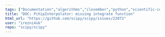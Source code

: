 ```yaml
---
tags: ["Documentation","algorithms","closember","python","scientific-computing","scipy","scipy.interpolate"]
title: "DOC: PchipInterpolator: missing integrate function"
html_url: "https://github.com/scipy/scipy/issues/22072"
user: "irezni4uk"
repo: "scipy/scipy"
---
```


